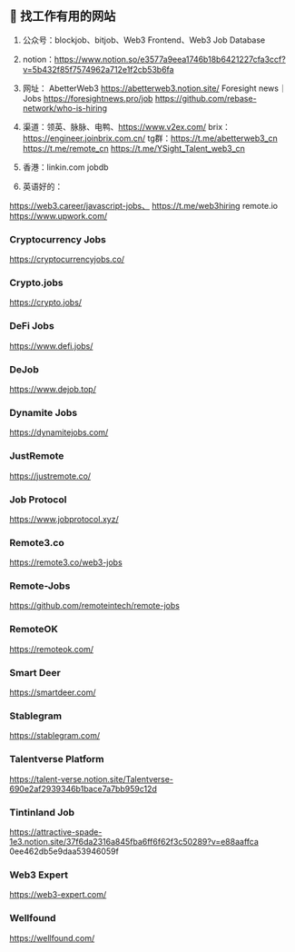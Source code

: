 
## 💼 找工作有用的网站

1. 公众号：blockjob、bitjob、Web3 Frontend、Web3 Job Database

2. notion：https://www.notion.so/e3577a9eea1746b18b6421227cfa3ccf?v=5b432f85f7574962a712e1f2cb53b6fa

3. 网址：
AbetterWeb3
https://abetterweb3.notion.site/
Foresight news｜Jobs
https://foresightnews.pro/job
https://github.com/rebase-network/who-is-hiring

4. 渠道：领英、脉脉、电鸭、https://www.v2ex.com/
brix：https://engineer.joinbrix.com.cn/
tg群：https://t.me/abetterweb3_cn
   https://t.me/remote_cn
   https://t.me/YSight_Talent_web3_cn

5. 香港：linkin.com jobdb

6. 英语好的：

 https://web3.career/javascript-jobs、
 https://t.me/web3hiring
 remote.io
 https://www.upwork.com/

### Cryptocurrency Jobs
https://cryptocurrencyjobs.co/

### Crypto.jobs
https://crypto.jobs/

### DeFi Jobs
https://www.defi.jobs/

### DeJob
https://www.dejob.top/

### Dynamite Jobs
https://dynamitejobs.com/

### JustRemote
https://justremote.co/

### Job Protocol
https://www.jobprotocol.xyz/

### Remote3.co
https://remote3.co/web3-jobs

### Remote-Jobs
https://github.com/remoteintech/remote-jobs

### RemoteOK
https://remoteok.com/

### Smart Deer
https://smartdeer.com/

### Stablegram
https://stablegram.com/

### Talentverse Platform
https://talent-verse.notion.site/Talentverse-690e2af2939346b1bace7a7bb959c12d


### Tintinland Job
https://attractive-spade-1e3.notion.site/37f6da2316a845fba6ff6f62f3c50289?v=e88aaffca
0ee462db5e9daa53946059f

### Web3 Expert
https://web3-expert.com/

### Wellfound
https://wellfound.com/